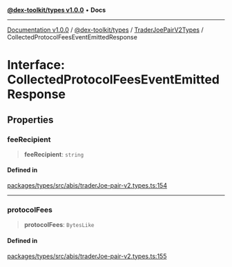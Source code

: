 [**@dex-toolkit/types v1.0.0**](../../../README.md) • **Docs**

***

[Documentation v1.0.0](../../../../../packages.md) / [@dex-toolkit/types](../../../README.md) / [TraderJoePairV2Types](../README.md) / CollectedProtocolFeesEventEmittedResponse

# Interface: CollectedProtocolFeesEventEmittedResponse

## Properties

### feeRecipient

> **feeRecipient**: `string`

#### Defined in

[packages/types/src/abis/traderJoe-pair-v2.types.ts:154](https://github.com/niZmosis/dex-toolkit/blob/3d8b41b44787b30fbea5de3ab4737662ffb61bc8/packages/types/src/abis/traderJoe-pair-v2.types.ts#L154)

***

### protocolFees

> **protocolFees**: `BytesLike`

#### Defined in

[packages/types/src/abis/traderJoe-pair-v2.types.ts:155](https://github.com/niZmosis/dex-toolkit/blob/3d8b41b44787b30fbea5de3ab4737662ffb61bc8/packages/types/src/abis/traderJoe-pair-v2.types.ts#L155)
